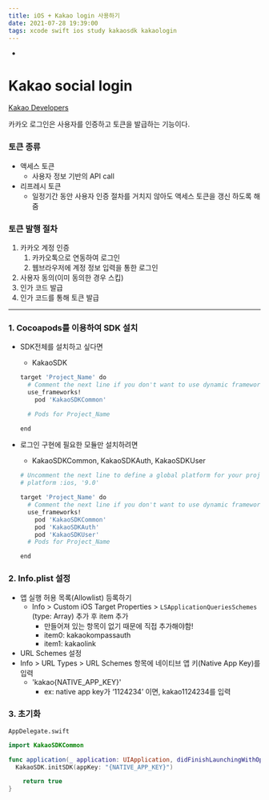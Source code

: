 ```yaml
---
title: iOS + Kakao login 사용하기
date: 2021-07-28 19:39:00
tags: xcode swift ios study kakaosdk kakaologin
---
```


-

# Kakao social login

[Kakao Developers](https://developers.kakao.com/docs/latest/ko/kakaologin/ios)

카카오 로그인은 사용자를 인증하고 토큰을 발급하는 기능이다.

### 토큰 종류

- 액세스 토큰
    - 사용자 정보 기반의 API call
- 리프레시 토큰
    - 일정기간 동안 사용자 인증 절차를 거치지 않아도 액세스 토큰을 갱신 하도록 해줌

### 토큰 발행 절차

1. 카카오 계정 인증
    1. 카카오톡으로 연동하여 로그인
    2. 웹브라우저에 계정 정보 입력을 통한 로그인
2. 사용자 동의(이미 동의한 경우 스킵)
3. 인가 코드 발급
4. 인가 코드를 통해 토큰 발급

---

### 1. Cocoapods를 이용하여 SDK 설치

- SDK전체를 설치하고 싶다면
    - KakaoSDK
    
    ```bash
    target 'Project_Name' do
      # Comment the next line if you don't want to use dynamic frameworks
      use_frameworks!
    	pod 'KakaoSDKCommon'
    
      # Pods for Project_Name
    
    end
    ```
    
- 로그인 구현에 필요한 모듈만 설치하려면
    - KakaoSDKCommon, KakaoSDKAuth, KakaoSDKUser
    
    ```bash
    # Uncomment the next line to define a global platform for your project
    # platform :ios, '9.0'
    
    target 'Project_Name' do
      # Comment the next line if you don't want to use dynamic frameworks
      use_frameworks!
    	pod 'KakaoSDKCommon'
    	pod 'KakaoSDKAuth'
    	pod 'KakaoSDKUser'
      # Pods for Project_Name
    
    end
    ```
    

### 2. Info.plist 설정

- 앱 실행 허용 목록(Allowlist) 등록하기
    - Info > Custom iOS Target Properties > `LSApplicationQueriesSchemes` (type: Array) 추가 후 item 추가
        - 만들어져 있는 항목이 없기 때문에 직접 추가해야함!
        - item0: kakaokompassauth
        - item1: kakaolink
- URL Schemes 설정
- Info > URL Types > URL Schemes 항목에 네이티브 앱 키(Native App Key)를 입력
    - 'kakao{NATIVE_APP_KEY}'
        - ex: native app key가 ‘1124234’ 이면, kakao1124234를 입력

### 3. 초기화

`AppDelegate.swift`

```swift
import KakaoSDKCommon

func application(_ application: UIApplication, didFinishLaunchingWithOptions launchOptions: [UIApplication.LaunchOptionsKey: Any]?) -> Bool {
  KakaoSDK.initSDK(appKey: "{NATIVE_APP_KEY}")

	return true
}
```
